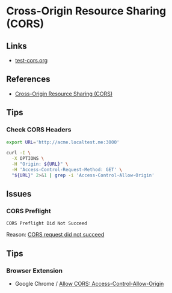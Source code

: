 # Cross-Origin Resource Sharing (CORS)

## Links

- [test-cors.org](https://test-cors.org)

## References

- [Cross-Origin Resource Sharing (CORS)](https://developer.mozilla.org/en-US/docs/Web/HTTP/CORS)

## Tips

### Check CORS Headers

```sh
export URL='http://acme.localtest.me:3000'

curl -I \
  -X OPTIONS \
  -H "Origin: ${URL}" \
  -H 'Access-Control-Request-Method: GET' \
  "${URL}" 2>&1 | grep -i 'Access-Control-Allow-Origin'
```

## Issues

### CORS Preflight

```log
CORS Preflight Did Not Succeed
```

Reason: [CORS request did not succeed](https://developer.mozilla.org/en-US/docs/Web/HTTP/CORS/Errors/CORSDidNotSucceed)

## Tips

### Browser Extension

- Google Chrome / [Allow CORS: Access-Control-Allow-Origin](https://chrome.google.com/webstore/detail/allow-cors-access-control/lhobafahddgcelffkeicbaginigeejlf?hl=en)
